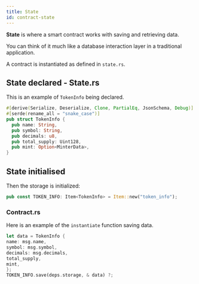 ```yaml
---
title: State
id: contract-state
---
```


**State** is where a smart contract works with saving and retrieving data. 

You can think of it much like a database interaction layer in a traditional application.

A contract is instantiated as defined in `state.rs`.

## State declared - State.rs

This is an example of `TokenInfo` being declared. 

```rust
#[derive(Serialize, Deserialize, Clone, PartialEq, JsonSchema, Debug)]
#[serde(rename_all = "snake_case")]
pub struct TokenInfo {
  pub name: String,
  pub symbol: String,
  pub decimals: u8,
  pub total_supply: Uint128,
  pub mint: Option<MinterData>,
}
```

## State initialised 

Then the storage is initialized:

```rust
pub const TOKEN_INFO: Item<TokenInfo> = Item::new("token_info");
```


### Contract.rs

Here is an example of the `instantiate` function saving data.

```rust
let data = TokenInfo {
name: msg.name,
symbol: msg.symbol,
decimals: msg.decimals,
total_supply,
mint,
};
TOKEN_INFO.save(deps.storage, & data) ?;
```

